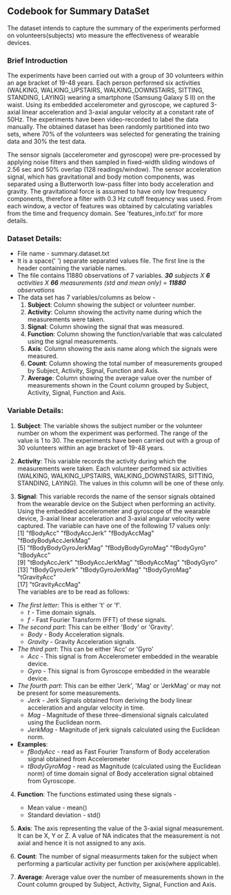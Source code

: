 ## Codebook for Summary DataSet
The dataset intends to capture the summary of the experiments performed on volunteers(subjects) wto measure the effectiveness of wearable devices. 

### Brief Introduction
The experiments have been carried out with a group of 30 volunteers within an age bracket of 19-48 years. Each person performed six activities (WALKING, WALKING_UPSTAIRS, WALKING_DOWNSTAIRS, SITTING, STANDING, LAYING) wearing a smartphone (Samsung Galaxy S II) on the waist. Using its embedded accelerometer and gyroscope, we captured 3-axial linear acceleration and 3-axial angular velocity at a constant rate of 50Hz. The experiments have been video-recorded to label the data manually. The obtained dataset has been randomly partitioned into two sets, where 70% of the volunteers was selected for generating the training data and 30% the test data. 

The sensor signals (accelerometer and gyroscope) were pre-processed by applying noise filters and then sampled in fixed-width sliding windows of 2.56 sec and 50% overlap (128 readings/window). The sensor acceleration signal, which has gravitational and body motion components, was separated using a Butterworth low-pass filter into body acceleration and gravity. The gravitational force is assumed to have only low frequency components, therefore a filter with 0.3 Hz cutoff frequency was used. From each window, a vector of features was obtained by calculating variables from the time and frequency domain. See 'features_info.txt' for more details. 


### Dataset Details: 
- File name - summary.dataset.txt 
- It is a space(' ') separate separated values file.  The first line is the header containing the variable names.
- The file contains 11880 observations of 7 variables.  *__30__ subjects X __6__ activities X __66__ measurements (std and mean only) = __11880__ observations*
- The data set has 7 variables/columns as below -
	1. **Subject**:	Column showing the subject or volunteer number.
	2. **Activity**:	Column showing the activity name during which the measurements were taken.
	3. **Signal**:	Column showing the signal that was measured.
	4. **Function**:	Column showing the function/variable that was calculated using the signal measurements.
	5. **Axis**:		Column showing the axis name along which the signals were measured.
	6. **Count**:	Column showing the total number of measurements grouped by Subject, Activity, Signal, Function and Axis.
	7. **Average**:	Column showing the average value over the number of measurements shown in the Count column grouped by Subject, Activity, Signal, Function and Axis.
		

### Variable Details:
1. **Subject**: The variable shows the subject number or the volunteer number on whom the experiment was performed.  The range of the value is 1 to 30.  The experiments have been carried out with a group of 30 volunteers within an age bracket of 19-48 years. 

2. **Activity**: This variable records the activity during which the measurements were taken.  Each volunteer performed six activities (WALKING, WALKING_UPSTAIRS, WALKING_DOWNSTAIRS, SITTING, STANDING, LAYING).  The values in this column will be one of these only.

3. **Signal**:  This variable records the name of the sensor signals obtained from the wearable device on the Subject when performing an activity.  Using the embedded accelerometer and gyroscope of the wearable device, 3-axial linear acceleration and 3-axial angular velocity were captured. The variable can have one of the following 17 values only:  
[1] "fBodyAcc"             "fBodyAccJerk"         "fBodyAccMag"          "fBodyBodyAccJerkMag"  
[5] "fBodyBodyGyroJerkMag" "fBodyBodyGyroMag"     "fBodyGyro"            "tBodyAcc"  
[9] "tBodyAccJerk"         "tBodyAccJerkMag"      "tBodyAccMag"          "tBodyGyro"  
[13] "tBodyGyroJerk"        "tBodyGyroJerkMag"     "tBodyGyroMag"         "tGravityAcc"  
[17] "tGravityAccMag"  
The variables are to be read as follows:  
- *The first letter*: This is either 't' or 'f'.  
	- *t* - Time domain signals.  
	- *f* - Fast Fourier Transform (FFT) of these signals.  
- *The second part*: This can be either  'Body' or 'Gravity'.  
	- *Body* - Body Acceleration signals.
	- *Gravity* - Gravity Acceleration signals.
- *The third part*: This can be either 'Acc' or 'Gyro'
	- *Acc* - This signal is from Accelerometer embedded in the wearable device.
	- *Gyro* - This signal is from Gyroscope embedded in the wearable device.
- *The fourth part*: This can be either 'Jerk', 'Mag' or 'JerkMag' or may not be present for some measurements.
	- *Jerk* - Jerk Signals obtained from deriving the body linear acceleration and angular velocity in time.
	- *Mag* - Magnitude of these three-dimensional signals calculated using the Euclidean norm.
	- *JerkMag* - Magnitude of jerk signals calculated using the Euclidean norm.
- **Examples**:
	- *fBodyAcc* - read as Fast Fourier Transform of Body acceleration signal obtained from Accelerometer
	- *tBodyGyroMag* - read as Magnitude (calculated using the Euclidean norm) of time domain signal of Body acceleration signal obtained from Gyroscope.

4. **Function**: The functions estimated using these signals -
	- Mean value - mean()
	- Standard deviation - std()
	
5. **Axis**: The axis representing the value of the 3-axial signal measurement.  It can be X, Y or Z.  A value of NA indicates that the measurement is not axial and hence it is not assigned to any axis.

6. **Count**: The number of signal measurments taken for the subject when performing a particular activity per function per axis(where applicable).

7. **Average**: Average value over the number of measurements shown in the Count column grouped by Subject, Activity, Signal, Function and Axis.

